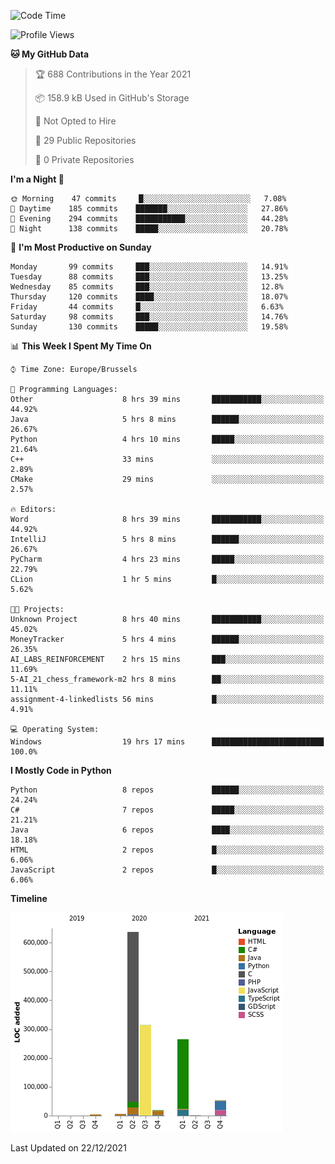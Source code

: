 <!--START_SECTION:waka-->
![Code Time](http://img.shields.io/badge/Code%20Time-78%20hrs%2012%20mins-blue)

![Profile Views](http://img.shields.io/badge/Profile%20Views-1-blue)

**🐱 My GitHub Data** 

> 🏆 688 Contributions in the Year 2021
 > 
> 📦 158.9 kB Used in GitHub's Storage 
 > 
> 🚫 Not Opted to Hire
 > 
> 📜 29 Public Repositories 
 > 
> 🔑 0 Private Repositories  
 > 
**I'm a Night 🦉** 

```text
🌞 Morning    47 commits     █░░░░░░░░░░░░░░░░░░░░░░░░   7.08% 
🌆 Daytime    185 commits    ███████░░░░░░░░░░░░░░░░░░   27.86% 
🌃 Evening    294 commits    ███████████░░░░░░░░░░░░░░   44.28% 
🌙 Night      138 commits    █████░░░░░░░░░░░░░░░░░░░░   20.78%

```
📅 **I'm Most Productive on Sunday** 

```text
Monday       99 commits     ███░░░░░░░░░░░░░░░░░░░░░░   14.91% 
Tuesday      88 commits     ███░░░░░░░░░░░░░░░░░░░░░░   13.25% 
Wednesday    85 commits     ███░░░░░░░░░░░░░░░░░░░░░░   12.8% 
Thursday     120 commits    ████░░░░░░░░░░░░░░░░░░░░░   18.07% 
Friday       44 commits     █░░░░░░░░░░░░░░░░░░░░░░░░   6.63% 
Saturday     98 commits     ███░░░░░░░░░░░░░░░░░░░░░░   14.76% 
Sunday       130 commits    █████░░░░░░░░░░░░░░░░░░░░   19.58%

```


📊 **This Week I Spent My Time On** 

```text
⌚︎ Time Zone: Europe/Brussels

💬 Programming Languages: 
Other                    8 hrs 39 mins       ███████████░░░░░░░░░░░░░░   44.92% 
Java                     5 hrs 8 mins        ██████░░░░░░░░░░░░░░░░░░░   26.67% 
Python                   4 hrs 10 mins       █████░░░░░░░░░░░░░░░░░░░░   21.64% 
C++                      33 mins             ░░░░░░░░░░░░░░░░░░░░░░░░░   2.89% 
CMake                    29 mins             ░░░░░░░░░░░░░░░░░░░░░░░░░   2.57%

🔥 Editors: 
Word                     8 hrs 39 mins       ███████████░░░░░░░░░░░░░░   44.92% 
IntelliJ                 5 hrs 8 mins        ██████░░░░░░░░░░░░░░░░░░░   26.67% 
PyCharm                  4 hrs 23 mins       █████░░░░░░░░░░░░░░░░░░░░   22.79% 
CLion                    1 hr 5 mins         █░░░░░░░░░░░░░░░░░░░░░░░░   5.62%

🐱‍💻 Projects: 
Unknown Project          8 hrs 40 mins       ███████████░░░░░░░░░░░░░░   45.02% 
MoneyTracker             5 hrs 4 mins        ██████░░░░░░░░░░░░░░░░░░░   26.35% 
AI_LABS_REINFORCEMENT    2 hrs 15 mins       ███░░░░░░░░░░░░░░░░░░░░░░   11.69% 
5-AI_21_chess_framework-m2 hrs 8 mins        ██░░░░░░░░░░░░░░░░░░░░░░░   11.11% 
assignment-4-linkedlists 56 mins             █░░░░░░░░░░░░░░░░░░░░░░░░   4.91%

💻 Operating System: 
Windows                  19 hrs 17 mins      █████████████████████████   100.0%

```

**I Mostly Code in Python** 

```text
Python                   8 repos             ██████░░░░░░░░░░░░░░░░░░░   24.24% 
C#                       7 repos             █████░░░░░░░░░░░░░░░░░░░░   21.21% 
Java                     6 repos             ████░░░░░░░░░░░░░░░░░░░░░   18.18% 
HTML                     2 repos             █░░░░░░░░░░░░░░░░░░░░░░░░   6.06% 
JavaScript               2 repos             █░░░░░░░░░░░░░░░░░░░░░░░░   6.06%

```


**Timeline**

![Chart not found](https://raw.githubusercontent.com/Arafa42/Arafa42/main/charts/bar_graph.png) 


 Last Updated on 22/12/2021
<!--END_SECTION:waka-->


<!-- 
[![Hits](https://hits.seeyoufarm.com/api/count/incr/badge.svg?url=https%3A%2F%2Fgithub.com%2FArafa42&count_bg=%23455AF3&title_bg=%23262D3B&icon=github.svg&icon_color=%23588EF7&title=visitors&edge_flat=false)](https://hits.seeyoufarm.com)
 -->
